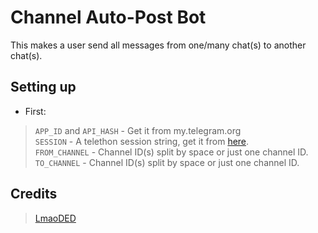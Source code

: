 # Channel Auto-Post Bot

This makes a user send all messages from one/many chat(s) to another chat(s).

## Setting up 
* First:
> `APP_ID` and `API_HASH` - Get it from my.telegram.org   
> `SESSION` - A telethon session string, get it from [here](https://replit.com/@TeamUltroid/UltroidStringSession).   
> `FROM_CHANNEL` - Channel ID(s) split by space or just one channel ID.   
> `TO_CHANNEL` - Channel ID(s) split by space or just one channel ID.   

## Credits  
> [LmaoDED](https://github.com/LimbuSoda)
